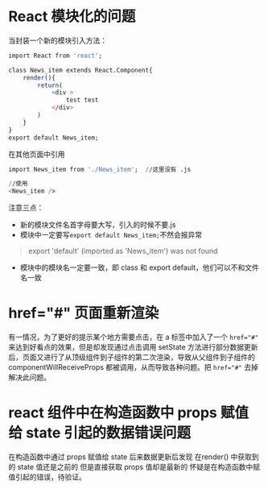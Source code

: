 # React 模块化的问题

当封装一个新的模块引入方法：

```R
import React from 'react';

class News_item extends React.Component{
    render(){
        return(
            <div >
                test test
            </div>
        )
    }
}
export default News_item;
```

在其他页面中引用

```r
import News_item from './News_item';  //这里没有 .js  

//使用
<News_item />
```

注意三点：

- 新的模块文件名首字母要大写，引入的时候不要.js
- 模块中一定要写`export default News_item;`不然会报异常

> export 'default' (imported as 'News_item') was not found 

- 模块中的模块名一定要一致，即 class 和 export default，他们可以不和文件名一致

# href="#" 页面重新渲染

有一情况，为了更好的提示某个地方需要点击，在 a 标签中加入了一个 `href="#"` 来达到好看点的效果，但是却发现通过点击调用 setState 方法进行部分数据更新后，页面又进行了从顶级组件到子组件的第二次渲染，导致从父组件到子组件的 componentWillReceiveProps 都被调用，从而导致各种问题。把 `href="#"` 去掉解决此问题。

# react 组件中在构造函数中 props 赋值给 state 引起的数据错误问题

在构造函数中通过 props 赋值给 state 后来数据更新后发现  在render() 中获取到的 state 值还是之前的 但是直接获取 props 值却是最新的 怀疑是在构造函数中赋值引起的错误，待验证。